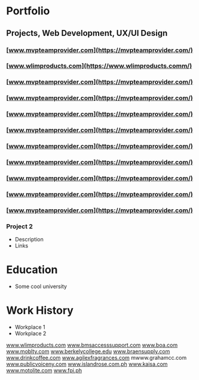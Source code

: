 # Portfolio

## Projects, Web Development, UX/UI Design

### [www.mvpteamprovider.com](https://mvpteamprovider.com/)

### [www.wlimproducts.com](https://www.wlimproducts.comm/)

### [www.mvpteamprovider.com](https://mvpteamprovider.com/)

### [www.mvpteamprovider.com](https://mvpteamprovider.com/)

### [www.mvpteamprovider.com](https://mvpteamprovider.com/)

### [www.mvpteamprovider.com](https://mvpteamprovider.com/)

### [www.mvpteamprovider.com](https://mvpteamprovider.com/)

### [www.mvpteamprovider.com](https://mvpteamprovider.com/)

### [www.mvpteamprovider.com](https://mvpteamprovider.com/)

### [www.mvpteamprovider.com](https://mvpteamprovider.com/)

### [www.mvpteamprovider.com](https://mvpteamprovider.com/)

### Project 2
- Description
- Links

# Education
- Some cool university

# Work History
- Workplace 1
- Workplace 2



www.wlimproducts.com
www.bmsaccesssupport.com 
www.boa.com
www.moblty.com 
www.berkelycollege.edu 
www.braensupply.com
www.drinkcoffee.com
www.agilexfragrances.com
mwww.grahamcc.com 
www.publicvoiceny.com 
www.islandrose.com.ph 
www.kaisa.com
www.motolite.com 
www.fpi.ph

